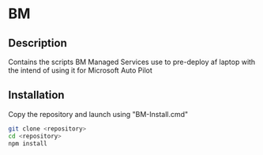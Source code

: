 # BM

## Description

Contains the scripts BM Managed Services use to pre-deploy af laptop with the intend of using it for Microsoft Auto Pilot

## Installation

Copy the repository and launch using "BM-Install.cmd"

```bash
git clone <repository>
cd <repository>
npm install